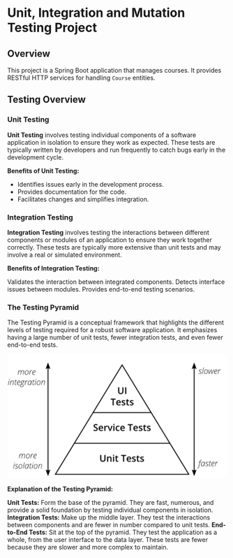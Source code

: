 # Unit, Integration and Mutation Testing Project

## Overview

This project is a Spring Boot application that manages courses. It provides RESTful HTTP services for handling `Course` entities.

## Testing Overview

### Unit Testing

**Unit Testing** involves testing individual components of a software application in isolation to ensure they work as expected. These tests are typically written by developers and run frequently to catch bugs early in the development cycle.

**Benefits of Unit Testing:**
- Identifies issues early in the development process.
- Provides documentation for the code.
- Facilitates changes and simplifies integration.

### Integration Testing
**Integration Testing** involves testing the interactions between different components or modules of an application to ensure they work together correctly. These tests are typically more extensive than unit tests and may involve a real or simulated environment.

**Benefits of Integration Testing:**

Validates the interaction between integrated components.
Detects interface issues between modules.
Provides end-to-end testing scenarios.

### The Testing Pyramid
The Testing Pyramid is a conceptual framework that highlights the different levels of testing required for a robust software application. It emphasizes having a large number of unit tests, fewer integration tests, and even fewer end-to-end tests.

![alt](test-pyramid.png)

**Explanation of the Testing Pyramid:**

**Unit Tests:** Form the base of the pyramid. They are fast, numerous, and provide a solid foundation by testing individual components in isolation.
**Integration Tests:** Make up the middle layer. They test the interactions between components and are fewer in number compared to unit tests.
**End-to-End Tests:** Sit at the top of the pyramid. They test the application as a whole, from the user interface to the data layer. These tests are fewer because they are slower and more complex to maintain.